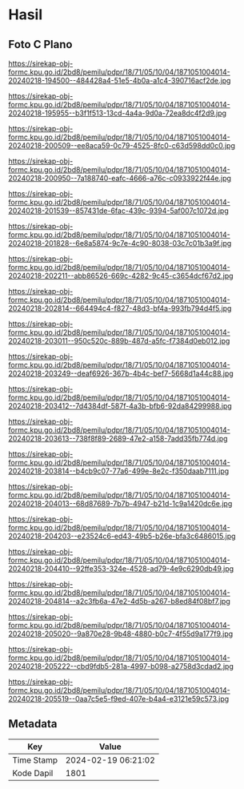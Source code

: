 # Hasil

## Foto C Plano

https://sirekap-obj-formc.kpu.go.id/2bd8/pemilu/pdpr/18/71/05/10/04/1871051004014-20240218-194500--484428a4-51e5-4b0a-a1c4-390716acf2de.jpg

https://sirekap-obj-formc.kpu.go.id/2bd8/pemilu/pdpr/18/71/05/10/04/1871051004014-20240218-195955--b3f1f513-13cd-4a4a-9d0a-72ea8dc4f2d9.jpg

https://sirekap-obj-formc.kpu.go.id/2bd8/pemilu/pdpr/18/71/05/10/04/1871051004014-20240218-200509--ee8aca59-0c79-4525-8fc0-c63d598dd0c0.jpg

https://sirekap-obj-formc.kpu.go.id/2bd8/pemilu/pdpr/18/71/05/10/04/1871051004014-20240218-200950--7a188740-eafc-4666-a76c-c0933922f44e.jpg

https://sirekap-obj-formc.kpu.go.id/2bd8/pemilu/pdpr/18/71/05/10/04/1871051004014-20240218-201539--857431de-6fac-439c-9394-5af007c1072d.jpg

https://sirekap-obj-formc.kpu.go.id/2bd8/pemilu/pdpr/18/71/05/10/04/1871051004014-20240218-201828--6e8a5874-9c7e-4c90-8038-03c7c01b3a9f.jpg

https://sirekap-obj-formc.kpu.go.id/2bd8/pemilu/pdpr/18/71/05/10/04/1871051004014-20240218-202211--abb86526-669c-4282-9c45-c3654dcf67d2.jpg

https://sirekap-obj-formc.kpu.go.id/2bd8/pemilu/pdpr/18/71/05/10/04/1871051004014-20240218-202814--664494c4-f827-48d3-bf4a-993fb794d4f5.jpg

https://sirekap-obj-formc.kpu.go.id/2bd8/pemilu/pdpr/18/71/05/10/04/1871051004014-20240218-203011--950c520c-889b-487d-a5fc-f7384d0eb012.jpg

https://sirekap-obj-formc.kpu.go.id/2bd8/pemilu/pdpr/18/71/05/10/04/1871051004014-20240218-203249--deaf6926-367b-4b4c-bef7-5668d1a44c88.jpg

https://sirekap-obj-formc.kpu.go.id/2bd8/pemilu/pdpr/18/71/05/10/04/1871051004014-20240218-203412--7d4384df-587f-4a3b-bfb6-92da84299988.jpg

https://sirekap-obj-formc.kpu.go.id/2bd8/pemilu/pdpr/18/71/05/10/04/1871051004014-20240218-203613--738f8f89-2689-47e2-a158-7add35fb774d.jpg

https://sirekap-obj-formc.kpu.go.id/2bd8/pemilu/pdpr/18/71/05/10/04/1871051004014-20240218-203814--b4cb9c07-77a6-499e-8e2c-f350daab7111.jpg

https://sirekap-obj-formc.kpu.go.id/2bd8/pemilu/pdpr/18/71/05/10/04/1871051004014-20240218-204013--68d87689-7b7b-4947-b21d-1c9a1420dc6e.jpg

https://sirekap-obj-formc.kpu.go.id/2bd8/pemilu/pdpr/18/71/05/10/04/1871051004014-20240218-204203--e23524c6-ed43-49b5-b26e-bfa3c6486015.jpg

https://sirekap-obj-formc.kpu.go.id/2bd8/pemilu/pdpr/18/71/05/10/04/1871051004014-20240218-204410--92ffe353-324e-4528-ad79-4e9c6290db49.jpg

https://sirekap-obj-formc.kpu.go.id/2bd8/pemilu/pdpr/18/71/05/10/04/1871051004014-20240218-204814--a2c3fb6a-47e2-4d5b-a267-b8ed84f08bf7.jpg

https://sirekap-obj-formc.kpu.go.id/2bd8/pemilu/pdpr/18/71/05/10/04/1871051004014-20240218-205020--9a870e28-9b48-4880-b0c7-4f55d9a177f9.jpg

https://sirekap-obj-formc.kpu.go.id/2bd8/pemilu/pdpr/18/71/05/10/04/1871051004014-20240218-205222--cbd9fdb5-281a-4997-b098-a2758d3cdad2.jpg

https://sirekap-obj-formc.kpu.go.id/2bd8/pemilu/pdpr/18/71/05/10/04/1871051004014-20240218-205519--0aa7c5e5-f9ed-407e-b4a4-e3121e59c573.jpg


## Metadata

| Key        | Value               |
| ---------- | ------------------- |
| Time Stamp | 2024-02-19 06:21:02 |
| Kode Dapil | 1801                |



